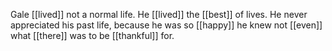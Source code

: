 Gale [[lived]] not a normal life. He [[lived]] the [[best]] of lives. He never appreciated his past life, because he was so [[happy]] he knew not [[even]] what [[there]] was to be [[thankful]] for. 
